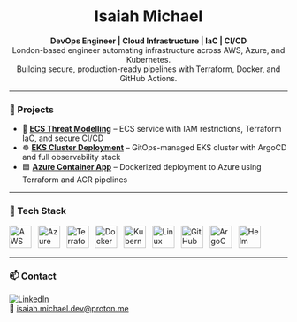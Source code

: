 <h1 align="center">Isaiah Michael</h1>
<p align="center">
  <b>DevOps Engineer | Cloud Infrastructure | IaC | CI/CD</b><br>
  London-based engineer automating infrastructure across AWS, Azure, and Kubernetes.<br>
  Building secure, production-ready pipelines with Terraform, Docker, and GitHub Actions.
</p>

---

### 🚀 Projects

- 🔐 [**ECS Threat Modelling**](https://github.com/isaiah1701/ECSThreatModellingProject) – ECS service with IAM restrictions, Terraform IaC, and secure CI/CD
- ☸️ [**EKS Cluster Deployment**](https://github.com/isaiah1701/k8-eks) – GitOps-managed EKS cluster with ArgoCD and full observability stack
- 🟦 [**Azure Container App**](https://github.com/isaiah1701/AzureContainerApp) – Dockerized deployment to Azure using Terraform and ACR pipelines

---

### 🧰 Tech Stack

<p align="left">
  <img src="https://cdn.jsdelivr.net/gh/simple-icons/simple-icons/icons/amazonaws.svg" alt="AWS" width="40" height="40"/>
  &nbsp;
  <img src="https://cdn.jsdelivr.net/gh/devicons/devicon/icons/azure/azure-original.svg" alt="Azure" width="40" height="40"/>
  &nbsp;
  <img src="https://cdn.jsdelivr.net/gh/devicons/devicon/icons/terraform/terraform-original.svg" alt="Terraform" width="40" height="40"/>
  &nbsp;
  <img src="https://cdn.jsdelivr.net/gh/devicons/devicon/icons/docker/docker-original.svg" alt="Docker" width="40" height="40"/>
  &nbsp;
  <img src="https://cdn.jsdelivr.net/gh/devicons/devicon/icons/kubernetes/kubernetes-plain.svg" alt="Kubernetes" width="40" height="40"/>
  &nbsp;
  <img src="https://cdn.jsdelivr.net/gh/devicons/devicon/icons/linux/linux-original.svg" alt="Linux" width="40" height="40"/>
  &nbsp;
  <img src="https://cdn.jsdelivr.net/gh/devicons/devicon/icons/github/github-original.svg" alt="GitHub" width="40" height="40"/>
  &nbsp;
  <img src="https://argo-cd.readthedocs.io/en/stable/assets/logo.png" alt="ArgoCD" width="40" height="40"/>
  &nbsp;
  <img src="https://helm.sh/img/helm.svg" alt="Helm" width="40" height="40"/>
</p>




---

### 📫 Contact

[![LinkedIn](https://img.shields.io/badge/LinkedIn-0A66C2?style=flat&logo=linkedin&logoColor=white)](https://www.linkedin.com/in/YOUR-LINK-HERE)  
📧 isaiah.michael.dev@proton.me
